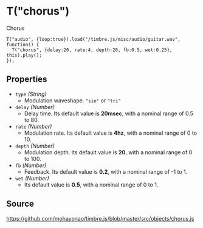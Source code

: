 T("chorus")
===========
Chorus

```timbre
T("audio", {loop:true}).load("/timbre.js/misc/audio/guitar.wav", function() {
  T("chorus", {delay:20, rate:4, depth:20, fb:0.5, wet:0.25}, this).play();
});
```

## Properties ##
- `type` _(String)_
  - Modulation waveshape. `"sin"` or `"tri"`
- `delay` _(Number)_
  - Delay time. Its default value is **20msec**, with a nominal range of 0.5 to 80.
- `rate` _(Number)_
  - Modulation rate. Its default value is **4hz**, with a nominal range of 0 to 10.
- `depth` _(Number)_
  - Modulation depth. Its default value is **20**, with a nominal range of 0 to 100.
- `fb` _(Number)_
  - Feedback. Its default value is **0.2**, with a nominal range of -1 to 1.
- `wet` _(Number)_
  - Its default value is **0.5**, with a nominal range of 0 to 1.

## Source ##
https://github.com/mohayonao/timbre.js/blob/master/src/objects/chorus.js
